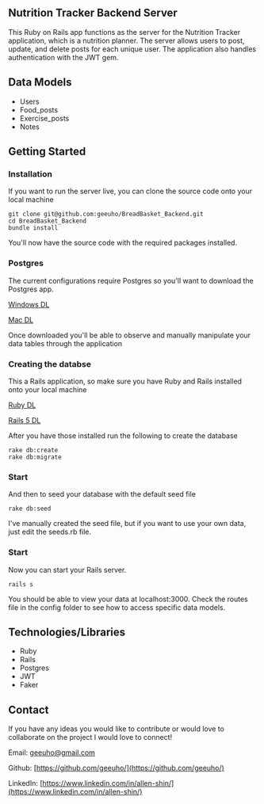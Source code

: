 ## Nutrition Tracker Backend Server

This Ruby on Rails app functions as the server for the Nutrition Tracker application, which is a nutrition planner. The server allows users to post, update, and delete posts  for each unique user. The application also handles authentication with the JWT gem. 

## Data Models

- Users
- Food_posts
- Exercise_posts
- Notes

## Getting Started

### Installation

If you want to run the server live, you can clone the source code onto your local machine

```
git clone git@github.com:geeuho/BreadBasket_Backend.git
cd BreadBasket_Backend
bundle install 
```

You'll now have the source code with the required packages installed. 

### Postgres

The current configurations require Postgres so you'll want to download the Postgres app.

[Windows DL](https://www.postgresql.org/download/windows/)

[Mac DL](https://postgresapp.com/downloads.html)

Once downloaded you'll be able to observe and manually manipulate your data tables through the application

### Creating the databse

This a Rails application, so make sure you have Ruby and Rails installed onto your local machine

[Ruby DL](https://www.ruby-lang.org/en/downloads/)

[Rails 5 DL](https://rubyonrails.org/)

After you have those installed run the following to create the database

```
rake db:create
rake db:migrate
```

### Start

And then to seed your database with the default seed file

```
rake db:seed
```

I've manually created the seed file, but if you want to use your own data, just edit the seeds.rb file. 

### Start

Now you can start your Rails server.

``` 
rails s
```

You should be able to view your data at localhost:3000. Check the routes file in the config folder to see how to access specific data models. 

## Technologies/Libraries  

- Ruby
- Rails
- Postgres
- JWT
- Faker

## Contact

If you have any ideas you would like to contribute or would love to collaborate on the project I would love to connect!

Email: geeuho@gmail.com 

Github: [https://github.com/geeuho/](https://github.com/geeuho/)

LinkedIn: [https://www.linkedin.com/in/allen-shin/](https://www.linkedin.com/in/allen-shin/)
